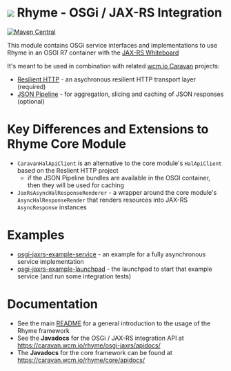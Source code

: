 <img src="https://wcm.io/images/favicon-16@2x.png"/> Rhyme - OSGi / JAX-RS Integration
======
[![Maven Central](https://maven-badges.herokuapp.com/maven-central/io.wcm.caravan/io.wcm.caravan.rhyme.osgi-jaxrs/badge.svg)](https://maven-badges.herokuapp.com/maven-central/io.wcm.caravan/io.wcm.caravan.rhyme.osgi-jaxrs)

This module contains OSGi service interfaces and implementations to use Rhyme in an OSGI R7 container with the [JAX-RS Whiteboard](http://docs.osgi.org/specification/osgi.cmpn/7.0.0/service.jaxrs.html)

It's meant to be used in combination with related [wcm.io Caravan](https://caravan.wcm.io/) projects:

- [Resilient HTTP](https://caravan.wcm.io/io/http/) - an asychronous resilient HTTP transport layer (required)
- [JSON Pipeline](https://caravan.wcm.io/pipeline/) - for aggregation, slicing and caching of JSON responses (optional)

# Key Differences and Extensions to Rhyme Core Module
- `CaravanHalApiClient` is an alternative to the core module's `HalApiClient` based on the Reslient HTTP project
  - if the JSON Pipeline bundles are available in the OSGI container, then they will be used for caching 
- `JaxRsAsyncHalResponseRenderer` - a wrapper around the core module's `AsyncHalResponseRender` that renders resources into JAX-RS `AsyncResponse` instances

# Examples

* [osgi-jaxrs-example-service](/examples/osgi-jaxrs-example-service) - an example for a fully asynchronous service implementation
* [osgi-jaxrs-example-launchpad](/examples/osgi-jaxrs-example-launchpad) - the launchpad to start that example service (and run some integration tests)

# Documentation
- See the main [README](/README.md) for a general introduction to the usage of the Rhyme framework
- See the **Javadocs** for the OSGi / JAX-RS integration API at https://caravan.wcm.io/rhyme/osgi-jaxrs/apidocs/ 
- The **Javadocs** for the core framework can be found at https://caravan.wcm.io/rhyme/core/apidocs/ 
